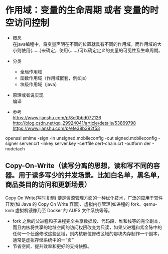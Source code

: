 # 作用域：变量的生命周期 或者 变量的时空访问控制
* 概念  
在java编程中，将变量声明在不同的位置就具有不同的作用域，而作用域的大小则使用{……}来确定，使用{……}可以确定定义的变量的可见性及生命周期。
* 分类
    * 全局作用域
    * 函数作用域（作用域嵌套，例如js）
    * 块级作用域（java）

* 原理或者说实现   
编译


* 参考  
https://www.jianshu.com/p/8c0bbd072126
http://blog.csdn.net/qq_29924041/article/details/53869798
https://www.jianshu.com/p/efe38b392f53


openssl smime -sign -in unsigned.mobileconfig -out signed.mobileconfig -signer server.crt -inkey server.key -certfile cert-chain.crt -outform der -nodetach

## Copy-On-Write（读写分离的思想，读和写不同的容器。用于读多写少的并发场景。比如白名单，黑名单，商品类目的访问和更新场景）
Copy On Write(写时复制) 便是资源管理方面的一种优化技术，广泛的应用于软件开发(如 Java 的 Copy On Write 容器)、虚拟内存管理(如进程的 fork、qemu-kvm 虚拟机镜像乃至 Docker 的 AUFS 文件系统等等。
* fork 之后的父进程和子进程完全共享数据段、代码段、堆和栈等的完全副本，而且内核将共享的地址空间的访问权限改变为只读，如果父进程和紫金陈中的任何一个仕途修改这些区域，则内核职位修改区域的那块内存制作一个副本，通常是虚拟存储系统中的一“页”
* 节省空间、提升效率和更好的支持快照。